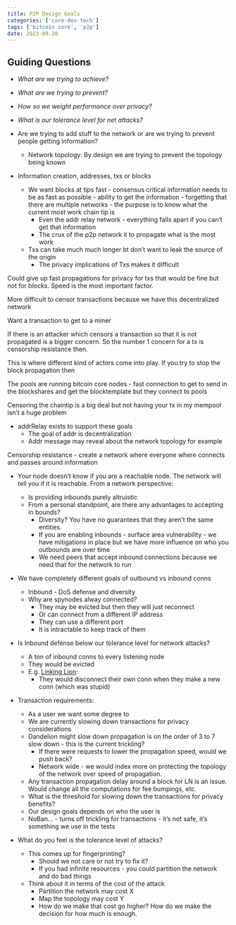 ```yaml
---
title: P2P Design Goals
categories: ['core-dev-tech']
tags: ['bitcoin core', 'p2p']
date: 2023-09-20
---
```


## Guiding Questions

- _What are we trying to achieve?_
- _What are we trying to prevent?_
- _How so we weight performance over privacy?_
- _What is our tolerance level for net attacks?_

- Are we trying to add stuff to the network or are we trying to prevent people getting information?
  - Network topology: By design we are trying to prevent the topology being known

- Information creation, addresses, txs or blocks
  - We want blocks at tips fast - consensus critical information needs to be as fast as possible - ability to get the information - forgetting that there are multiple networks - the purpose is to know what the current most work chain tip is
    - Even the addr relay network - everything falls apart if you can’t get that information
    - The crux of the p2p network it to propagate what is the most work
  - Txs can take much much longer bt don’t want to leak the source of the origin
    - The privacy implications of Txs makes it difficult

Could give up fast propagations for privacy for txs that would be fine but not for blocks. Speed is the most important factor.

More difficult to censor transactions because we have this decentralized network

Want a transaction to get to a miner

If there is an attacker which censors a transaction so that it is not propagated is a bigger concern. So the number 1 concern for a tx is censorship resistance then.

This is where different kind of actors come into play. If you try to stop the block propagation then

The pools are running bitcoin core nodes - fast connection to get to send in the blockshares and get the blocktemplate but they connect to pools

Censoring the chaintip is a big deal but not having your tx in my mempool isn’t a huge problem

- addrRelay exists to support these goals
  - The goal of addr is decentralization
  - Addr message may reveal about the network topology for example

Censorship resistance - create a network where everyone where connects and passes around information

- Your node doesn’t know if you are a reachable node. The network will tell you if it is reachable. From a network perspective:
  - Is providing inbounds purely altruistic
  - From a personal standpoint, are there any advantages to accepting in bounds?
    - Diversity? You have no guarantees that they aren’t the same entities.
    - If you are enabling inbounds - surface area vulnerability - we have mitigations in place but we have more influence on who you outbounds are over time
    - We need peers that accept inbound connections because we need that for the network to run

- We have completely different goals of outbound vs inbound conns
  - Inbound - DoS defense and diversity
  - Why are spynodes alway connected?
    - They may be evicted but then they will just reconnect
    - Or can connect from a different IP address
    - They can use a different port
    - It is intractable to keep track of them

- Is Inbound defense below our tolerance level for network attacks?
  - A ton of inbound conns to every listening node
  - They would be evicted
  - E.g. [Linking Lion](https://b10c.me/observations/06-linkinglion/):
    - They would disconnect their own conn when they make a new conn (which was stupid)

- Transaction requirements:
  - As a user we want some degree to
  - We are currently slowing down transactions for privacy considerations
  - Dandelion might slow down propagation is on the order of 3 to 7 slow down - this is the current trickling?
    - If there were requests to lower the propagation speed, would we push back?
    - Network wide - we would index more on protecting the topology of the network over speed of propagation.
  - Any transaction propagation delay around a block for LN is an issue. Would change all the computations for fee bumpings, etc.
  - What is the threshold for slowing down the transactions for privacy benefits?
  - Our design goals depends on who the user is
  - NoBan... - turns off trickling for transactions - it’s not safe, it’s something we use in the tests

- What do you feel is the tolerance level of attacks?
  - This comes up for fingerprinting?
    - Should we not care or not try to fix it?
    - If you had infinite resources - you could partition the network and do bad things
  - Think about it in terms of the cost of the attack
    - Partition the network may cost X
    - Map the topology may cost Y
    - How do we make that cost go higher? How do we make the decision for how much is enough.
